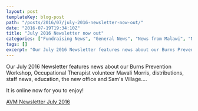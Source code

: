 ```yaml
---
layout: post
templateKey: blog-post
path: "/posts/2016/07/july-2016-newsletter-now-out/"
date: "2016-07-19T19:34:10Z"
title: "July 2016 Newsletter now out"
categories: ["Fundraising News", "General News", "News from Malawi", "News from the UK", "Newsletters", "Projects"]
tags: []
excerpt: "Our July 2016 Newsletter features news about our Burns Prevention Workshop, Occupational Therapist ..."
---
```


Our July 2016 Newsletter features news about our Burns Prevention Workshop, Occupational Therapist volunteer Mavali Morris, distributions, staff news, education, the new office and Sam's Village....

It is online now for you to enjoy!

[AVM Newsletter July 2016](https://www.africanvision.org.uk/africa-vision-news/wp-content/uploads/2016/07/AVM-Newsletter-July-2016.pdf)